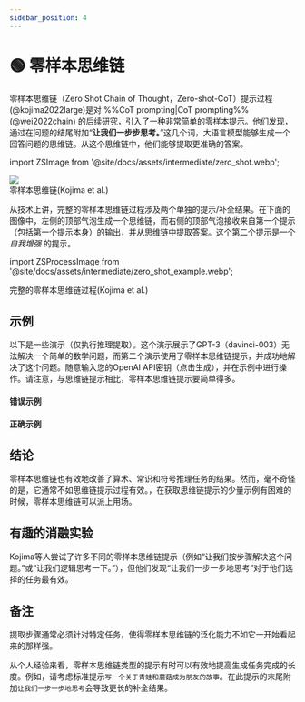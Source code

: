 ```yaml
---
sidebar_position: 4
---
```


# 🟢 零样本思维链

零样本思维链（Zero Shot Chain of Thought，Zero-shot-CoT）提示过程(@kojima2022large)是对 %%CoT prompting|CoT prompting%% (@wei2022chain) 的后续研究，引入了一种非常简单的零样本提示。他们发现，通过在问题的结尾附加“**让我们一步步思考。**”这几个词，大语言模型能够生成一个回答问题的思维链。从这个思维链中，他们能够提取更准确的答案。

import ZSImage from '@site/docs/assets/intermediate/zero_shot.webp';

<div style={{textAlign: 'center'}}>
  <img src={ZSImage} style={{width: "500px"}}/>
</div>
<div style={{textAlign: 'center'}}>
零样本思维链(Kojima et al.)
</div>

从技术上讲，完整的零样本思维链过程涉及两个单独的提示/补全结果。在下面的图像中，左侧的顶部气泡生成一个思维链，而右侧的顶部气泡接收来自第一个提示（包括第一个提示本身）的输出，并从思维链中提取答案。这个第二个提示是一个 _自我增强_ 的提示。

import ZSProcessImage from '@site/docs/assets/intermediate/zero_shot_example.webp';

<div style={{textAlign: 'center'}}>
  <LazyLoadImage src={ZSProcessImage} style={{width: "500px"}} />
</div>
<div style={{textAlign: 'center'}}>
完整的零样本思维链过程(Kojima et al.)
</div>

## 示例

以下是一些演示（仅执行推理提取）。这个演示展示了GPT-3（davinci-003）无法解决一个简单的数学问题，而第二个演示使用了零样本思维链提示，并成功地解决了这个问题。随意输入您的OpenAI API密钥（点击生成），并在示例中进行操作。请注意，与思维链提示相比，零样本思维链提示要简单得多。

#### 错误示例

<div trydyno-embed="" openai-model="text-davinci-003" initial-prompt="如果 John 有 5 个梨子，吃了 2 个，又买了 5 个，然后把 3 个给了他的朋友，他还剩下多少个梨子？" initial-response="John 有 8 个梨子。" max-tokens="256" box-rows="3" model-temp="0.7" top-p="1"></div>

#### 正确示例

<div trydyno-embed="" openai-model="text-davinci-003" initial-prompt="如果 John 有 5 个梨子，吃了 2 个，又买了 5 个，然后把 3 个给了他的朋友，他还剩下多少个梨子？\n\n让我们一步一步地思考。" initial-response="John 起初有 5 个梨子。他吃了 2 个梨子，还剩下 3 个梨子。他又买了 5 个梨子，一共有 8 个梨子。他把 3 个梨子给了他的朋友，他现在只剩下 5 个梨子。" max-tokens="256" box-rows="5" model-temp="0.7" top-p="1"></div>

## 结论
零样本思维链也有效地改善了算术、常识和符号推理任务的结果。然而，毫不奇怪的是，它通常不如思维链提示过程有效。，在获取思维链提示的少量示例有困难的时候，零样本思维链可以派上用场。

## 有趣的消融实验

Kojima等人尝试了许多不同的零样本思维链提示（例如“让我们按步骤解决这个问题。”或“让我们逻辑思考一下。”），但他们发现“让我们一步一步地思考”对于他们选择的任务最有效。

## 备注

提取步骤通常必须针对特定任务，使得零样本思维链的泛化能力不如它一开始看起来的那样强。

从个人经验来看，零样本思维链类型的提示有时可以有效地提高生成任务完成的长度。例如，请考虑标准提示`写一个关于青蛙和蘑菇成为朋友的故事`。在此提示的末尾附加`让我们一步一步地思考`会导致更长的补全结果。